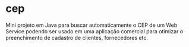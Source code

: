 # cep
Mini projeto em Java para buscar automaticamente o CEP de um Web Service podendo ser usado em uma aplicação comercial para otimizar o preenchimento de cadastro de clientes, fornecedores etc.
